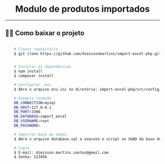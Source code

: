 <h1 style="text-align: center; font-weight: bold;">
    Modulo de produtos importados
</h1>

---
##  👨‍💻  Como baixar o projeto

```bash
    
    # Clonar repositório
    $ git clone https://github.com/dieissonmartins/import-excel-php.git


    # Instalar as dependências
    $ npm install
    $ composer install

    # Configurar .env
    $ Abra o arquivo env.ini no diretório: import-excel-php/src/config/env.ini, e coloque a URL e os dados da conexão com banco de dados.

    # Exemplo conexão
    DB_CONNECTION=mysql
    DB_HOST=127.0.0.1
    DB_PORT=3306
    DB_DATABASE=import_excel
    DB_USERNAME=root
    DB_PASSWORD=

    # Importar base de dados
    $ Abra o arquivo database.sql e execute o script no SGBD da base de dados configurada.

    # Login
    $ E-mail: dieisson.martins.santos@gmail.com 
    $ Senha: 123456 
```